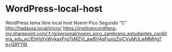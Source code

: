 # WordPress-local-host
WordPress tema libre local host
Noemi Pico
Segundo "C"
http://hadassa.local/inicio/
https://institutocordillera-my.sharepoint.com/:f:/g/personal/noemi_pico_zambrano_estudiantes_cordillera_edu_ec/EhHsYxWykaxPrg7sMZVl_awBV4qFjunzZslCVuMULwMMHg?e=Q9YY6t
